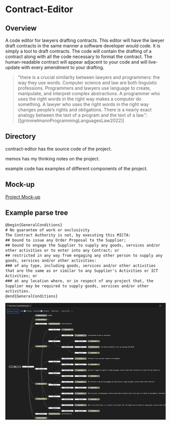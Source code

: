 # Contract-Editor

## Overview

A code editor for lawyers drafting contracts. This editor will have the lawyer draft contracts in the same manner a software developer would code. It is simply a tool to draft contracts. The code will contain the drafting of a contract along with all the code necessary to format the contract. The human-readable contract will appear adjacent to your code and will live-update with every amendment to your drafting.

>"there is a crucial similarity between lawyers and programmers: the way they use words. Computer science and law are both linguistic professions. Programmers and lawyers use language to create, manipulate, and interpret complex abstractions. A programmer who uses the right words in the right way makes a computer do something. A lawyer who uses the right words in the right way changes people’s rights and obligations. There is a nearly exact analogy between the text of a program and the text of a law.": [[grimmelmannProgrammingLanguagesLaw2022]]
 
## Directory

contract-editor has the source code of the project.

memos has my thinking notes on the project.

example code has examples of different components of the project.

## Mock-up

[Project Mock-up](<Contract Editor project wireframe.pdf>)

## Example parse tree 

```
@begin{GeneralConditions}
# No guarantee of work or exclusivity
The Contract Authority is not, by executing this MICTA:
## bound to issue any Order Proposal to the Supplier;
## bound to engage the Supplier to supply any goods, services and/or other activities or to enter into any Contract; or
## restricted in any way from engaging any other person to supply any goods, services and/or other activities:
### of any type, including goods, services and/or other activities that are the same as or similar to any Supplier's Activities or ICT Activities; or
### at any location where, or in respect of any project that, the Supplier may be required to supply goods, services and/or other activities.
@end{GeneralConditions}
```

![parse tree](<parse tree.png>)
